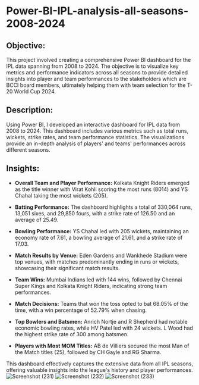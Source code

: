 # Power-BI-IPL-analysis-all-seasons-2008-2024
## Objective:
This project involved creating a comprehensive Power BI dashboard for the IPL data spanning from 2008 to 2024. The objective is to visualize key metrics and performance indicators across all seasons to provide detailed insights into player and team performances to the stakeholders which are BCCI board members, ultimately helping them with team selection for the T-20 World Cup 2024.

## Description:
Using Power BI, I developed an interactive dashboard for IPL data from 2008 to 2024. This dashboard includes various metrics such as total runs, wickets, strike rates, and team performance statistics. The visualizations provide an in-depth analysis of players' and teams' performances across different seasons.

## Insights:
- **Overall Team and Player Performance:**
  Kolkata Knight Riders emerged as the title winner with Virat Kohli scoring the most runs (8014) and YS Chahal taking the most wickets (205).

- **Batting Performance:**
  The dashboard highlights a total of 330,064 runs, 13,051 sixes, and 29,850 fours, with a strike rate of 126.50 and an average of 25.49.

- **Bowling Performance:**
  YS Chahal led with 205 wickets, maintaining an economy rate of 7.61, a bowling average of 21.61, and a strike rate of 17.03.

- **Match Results by Venue:**
  Eden Gardens and Wankhede Stadium were top venues, with matches predominantly ending in runs or wickets, showcasing their significant match results.

- **Team Wins:**
  Mumbai Indians led with 144 wins, followed by Chennai Super Kings and Kolkata Knight Riders, indicating strong team performances.

- **Match Decisions:**
  Teams that won the toss opted to bat 68.05% of the time, with a win percentage of 52.79% when chasing.

- **Top Bowlers and Batsmen:**
  Anrich Nortje and R Shepherd had notable economic bowling rates, while HV Patel led with 24 wickets. L Wood had the highest strike rate of 300 among batsmen.

- **Players with Most MOM Titles:**
  AB de Villiers secured the most Man of the Match titles (25), followed by CH Gayle and RG Sharma.

This dashboard effectively captures the extensive data from all IPL seasons, offering valuable insights into the league's history and player performances. 
![Screenshot (231)](https://github.com/AbhishekSuneja/Power-BI-IPL-analysis-all-seasons-2008-2024/assets/136248049/b0773b44-c1e1-403d-8cf3-23aa62ee12d9)
![Screenshot (232)](https://github.com/AbhishekSuneja/Power-BI-IPL-analysis-all-seasons-2008-2024/assets/136248049/67435af5-c804-4f2f-a257-9adabd8e21dd)
![Screenshot (233)](https://github.com/AbhishekSuneja/Power-BI-IPL-analysis-all-seasons-2008-2024/assets/136248049/581b06a1-8792-4b15-bc14-fbd4423e4e65)





